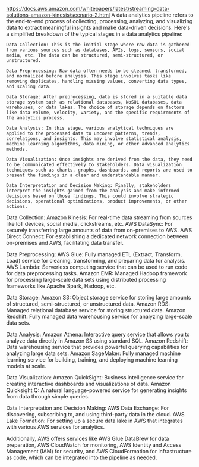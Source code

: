 https://docs.aws.amazon.com/whitepapers/latest/streaming-data-solutions-amazon-kinesis/scenario-2.html
A data analytics pipeline refers to the end-to-end process of collecting, processing, analyzing, and visualizing data to extract meaningful insights and make data-driven decisions. Here's a simplified breakdown of the typical stages in a data analytics pipeline:

    Data Collection: This is the initial stage where raw data is gathered from various sources such as databases, APIs, logs, sensors, social media, etc. The data can be structured, semi-structured, or unstructured.

    Data Preprocessing: Raw data often needs to be cleaned, transformed, and normalized before analysis. This stage involves tasks like removing duplicates, handling missing values, converting data types, and scaling data.

    Data Storage: After preprocessing, data is stored in a suitable data storage system such as relational databases, NoSQL databases, data warehouses, or data lakes. The choice of storage depends on factors like data volume, velocity, variety, and the specific requirements of the analytics process.

    Data Analysis: In this stage, various analytical techniques are applied to the processed data to uncover patterns, trends, correlations, and insights. This may involve statistical analysis, machine learning algorithms, data mining, or other advanced analytics methods.

    Data Visualization: Once insights are derived from the data, they need to be communicated effectively to stakeholders. Data visualization techniques such as charts, graphs, dashboards, and reports are used to present the findings in a clear and understandable manner.

    Data Interpretation and Decision Making: Finally, stakeholders interpret the insights gained from the analysis and make informed decisions based on those findings. This could involve strategic decisions, operational optimizations, product improvements, or other actions.



  Data Collection:
        Amazon Kinesis: For real-time data streaming from sources like IoT devices, social media, clickstreams, etc.
        AWS DataSync: For securely transferring large amounts of data from on-premises to AWS.
        AWS Direct Connect: For establishing a dedicated network connection between on-premises and AWS, facilitating data transfer.

  Data Preprocessing:
        AWS Glue: Fully managed ETL (Extract, Transform, Load) service for cleaning, transforming, and preparing data for analysis.
        AWS Lambda: Serverless computing service that can be used to run code for data preprocessing tasks.
        Amazon EMR: Managed Hadoop framework for processing large-scale data sets using distributed processing frameworks like Apache Spark, Hadoop, etc.

  Data Storage:
        Amazon S3: Object storage service for storing large amounts of structured, semi-structured, or unstructured data.
        Amazon RDS: Managed relational database service for storing structured data.
        Amazon Redshift: Fully managed data warehousing service for analyzing large-scale data sets.

  Data Analysis:
        Amazon Athena: Interactive query service that allows you to analyze data directly in Amazon S3 using standard SQL.
        Amazon Redshift: Data warehousing service that provides powerful querying capabilities for analyzing large data sets.
        Amazon SageMaker: Fully managed machine learning service for building, training, and deploying machine learning models at scale.

  Data Visualization:
        Amazon QuickSight: Business intelligence service for creating interactive dashboards and visualizations of data.
        Amazon Quicksight Q: A natural language-powered service for generating insights from data through simple queries.

  Data Interpretation and Decision Making:
        AWS Data Exchange: For discovering, subscribing to, and using third-party data in the cloud.
        AWS Lake Formation: For setting up a secure data lake in AWS that integrates with various AWS services for analytics.

Additionally, AWS offers services like AWS Glue DataBrew for data preparation, AWS CloudWatch for monitoring, AWS Identity and Access Management (IAM) for security, and AWS CloudFormation for infrastructure as code, which can be integrated into the pipeline as needed.
